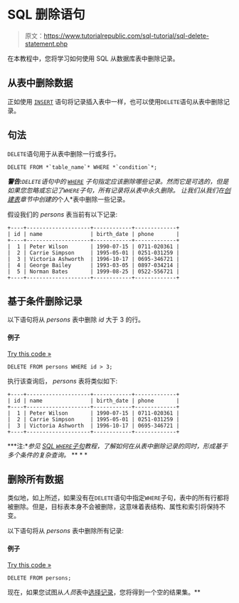 # SQL 删除语句

> 原文：<https://www.tutorialrepublic.com/sql-tutorial/sql-delete-statement.php>

在本教程中，您将学习如何使用 SQL 从数据库表中删除记录。

## 从表中删除数据

正如使用 [`INSERT`](sql-insert-statement.php) 语句将记录插入表中一样，也可以使用`DELETE`语句从表中删除记录。

## 句法

`DELETE`语句用于从表中删除一行或多行。

```
DELETE FROM *`table_name`* WHERE *`condition`*;
```

 ***警告:**`DELETE`语句中的 [`WHERE`](sql-where-clause.php) 子句指定应该删除哪些记录。然而它是可选的，但是如果您忽略或忘记了`WHERE`子句，所有记录将从表中永久删除。*  *让我们从我们在[创建表](sql-create-table-statement.php)章节中创建的*个人*表中删除一些记录。

假设我们的 *persons* 表当前有以下记录:

```
+----+--------------------+------------+-------------+
| id | name               | birth_date | phone       |
+----+--------------------+------------+-------------+
|  1 | Peter Wilson       | 1990-07-15 | 0711-020361 |
|  2 | Carrie Simpson     | 1995-05-01 | 0251-031259 |
|  3 | Victoria Ashworth  | 1996-10-17 | 0695-346721 |
|  4 | George Bailey      | 1993-03-05 | 0897-034214 |
|  5 | Norman Bates       | 1999-08-25 | 0522-556721 |
+----+--------------------+------------+-------------+

```

## 基于条件删除记录

以下语句将从 *persons* 表中删除 *id* 大于 3 的行。

#### 例子

[Try this code »](../codelab.php?topic=sql&file=delete-specific-rows "Try this code using online Editor")

```
DELETE FROM persons WHERE id > 3;
```

执行该查询后， *persons* 表将类似如下:

```
+----+--------------------+------------+-------------+
| id | name               | birth_date | phone       |
+----+--------------------+------------+-------------+
|  1 | Peter Wilson       | 1990-07-15 | 0711-020361 |
|  2 | Carrie Simpson     | 1995-05-01 | 0251-031259 |
|  3 | Victoria Ashworth  | 1996-10-17 | 0695-346721 |
+----+--------------------+------------+-------------+

```

 ***注:**参见 [SQL `WHERE`子句](sql-where-clause.php)教程，了解如何在从表中删除记录的同时，形成基于多个条件的复杂查询。*  ** * *

## 删除所有数据

类似地，如上所述，如果没有在`DELETE`语句中指定`WHERE`子句，表中的所有行都将被删除。但是，目标表本身不会被删除，这意味着表结构、属性和索引将保持不变。

以下语句将从 *persons* 表中删除所有记录:

#### 例子

[Try this code »](../codelab.php?topic=sql&file=delete-all-rows "Try this code using online Editor")

```
DELETE FROM persons;
```

现在，如果您试图从*人员*表中[选择记录](sql-select-statement.php)，您将得到一个空的结果集。**